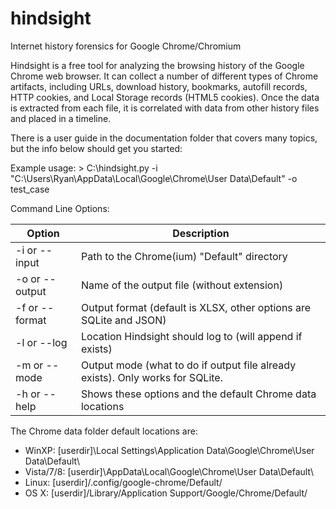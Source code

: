 hindsight
=========

Internet history forensics for Google Chrome/Chromium

Hindsight is a free tool for analyzing the browsing history of the Google Chrome web browser.  It can collect a number of different types of Chrome artifacts, including URLs, download history, bookmarks, autofill records, HTTP cookies, and Local Storage records (HTML5 cookies).  Once the data is extracted from each file, it is correlated with data from other history files and placed in a timeline.

There is a user guide in the documentation folder that covers many topics, but the info below should get you started:

Example usage:  \> C:\\hindsight.py -i "C:\Users\Ryan\AppData\Local\Google\Chrome\User Data\Default" -o test_case

Command Line Options:

| Option         | Description                                             |
| -------------- | ------------------------------------------------------- |
| -i or --input  | Path to the Chrome(ium) "Default" directory |
| -o or --output | Name of the output file (without extension) |
| -f or --format | Output format (default is XLSX, other options are SQLite and JSON) |
| -l or --log	 | Location Hindsight should log to (will append if exists) |
| -m or --mode   | Output mode (what to do if output file already exists).  Only works for SQLite. |
| -h or --help   | Shows these options and the default Chrome data locations |

The Chrome data folder default locations are:
* WinXP:   \[userdir\]\Local Settings\Application Data\Google\Chrome\User Data\Default\
* Vista/7/8: \[userdir\]\AppData\Local\Google\Chrome\User Data\Default\
* Linux:   \[userdir\]/.config/google-chrome/Default/
* OS X:    \[userdir\]/Library/Application Support/Google/Chrome/Default/

